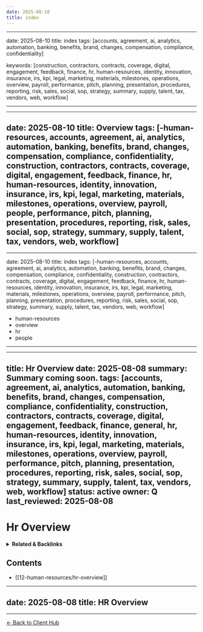 ```yaml
---
date: 2025-08-10
title: index
---
```

---
date: 2025-08-10
title: index
tags: [accounts, agreement, ai, analytics, automation, banking, benefits, brand, changes, compensation, compliance, confidentiality]

keywords: [construction, contractors, contracts, coverage, digital, engagement, feedback, finance, hr, human-resources, identity, innovation, insurance, irs, kpi, legal, marketing, materials, milestones, operations, overview, payroll, performance, pitch, planning, presentation, procedures, reporting, risk, sales, social, sop, strategy, summary, supply, talent, tax, vendors, web, workflow]

---
---
date: 2025-08-10
title: Overview
tags: [-human-resources, accounts, agreement, ai, analytics, automation, banking, benefits, brand, changes, compensation, compliance, confidentiality, construction, contractors, contracts, coverage, digital, engagement, feedback, finance, hr, human-resources, identity, innovation, insurance, irs, kpi, legal, marketing, materials, milestones, operations, overview, payroll, people, performance, pitch, planning, presentation, procedures, reporting, risk, sales, social, sop, strategy, summary, supply, talent, tax, vendors, web, workflow]
---
---
date: 2025-08-10
title: index
tags: [-human-resources, accounts, agreement, ai, analytics, automation, banking, benefits, brand, changes, compensation, compliance, confidentiality, construction, contractors, contracts, coverage, digital, engagement, feedback, finance, hr, human-resources, identity, innovation, insurance, irs, kpi, legal, marketing, materials, milestones, operations, overview, payroll, performance, pitch, planning, presentation, procedures, reporting, risk, sales, social, sop, strategy, summary, supply, talent, tax, vendors, web, workflow]
  - human-resources
  - overview
  - hr
  - people
---
---
title: Hr Overview
date: 2025-08-08
summary: Summary coming soon.
tags: [accounts, agreement, ai, analytics, automation, banking, benefits, brand, changes, compensation, compliance, confidentiality, construction, contractors, contracts, coverage, digital, engagement, feedback, finance, general, hr, human-resources, identity, innovation, insurance, irs, kpi, legal, marketing, materials, milestones, operations, overview, payroll, performance, pitch, planning, presentation, procedures, reporting, risk, sales, social, sop, strategy, summary, supply, talent, tax, vendors, web, workflow]
status: active
owner: Q
last_reviewed: 2025-08-08
---
# Hr Overview

<!-- RELATED:START -->

<details>
<summary><strong>Related & Backlinks</strong></summary>

- [[01-scope/A-Your-Details]]
- [[01-scope/B-QiSuiteTM-Overview]]
- [[01-scope/C-Scope-of-Services]]
- [[01-scope/D-What-I-Do]]
- [[01-scope/E-What-I-DON-T-Do]]
- [[01-scope/F-What-I-Expect-From-You]]
- [[01-scope/G-KPIs-Goals]]
- [[02-investment/A-Investment-Payment-Terms]]
- [[02-investment/B-ROI-Payment-Projection-Example]]
- [[03-roadmap-strategies-faqs/A-Roadmap]]
- [[03-roadmap-strategies-faqs/B-Strategies]]
- [[03-roadmap-strategies-faqs/C-FAQs]]
- [[05-agreement/A. Agreement Sections]]
- [[07-financials/A-Assets/assets]]
- [[07-financials/B-Banks/banking]]
- [[07-financials/C-Contractors/payroll-contractors]]
- [[07-financials/D-Liability/loans-n-credit]]
- [[07-financials/E-Expenses/expenses]]
- [[07-financials/F-Entity-Docs/entity-docs]]
- [[07-financials/I-Insurance/insurance]]
- [[07-financials/O-Others/other-deductions]]
- [[07-financials/R-Reports/reports]]
- [[07-financials/T-Taxes/taxes]]
- [[08-marketing/A-Brand-Assets/logos-and-assets]]
- [[08-marketing/B-Sales-Materials/sales-materials]]
- [[08-marketing/D-Decks/brochures-and-decks]]
- [[08-marketing/E-Testimonials/testimonials]]
- [[08-marketing/F-Websites/website-and-socials]]
- [[08-marketing/marketing-overview]]
- [[09-operations/A-Sops/sample-sop]]
- [[09-operations/A-Sops/standard-ops]]
- [[09-operations/C-Vendors/vendors-list]]
- [[09-operations/operations-overview]]
- [[10-technology/A-Architecture/cfo-os-technical-architecture]]
- [[10-technology/B-Development/integrations]]
- [[10-technology/B-Development/web-deployment-readme]]
- [[10-technology/C-Chatbot/chatbot-readme]]
- [[10-technology/D-Docs/client-installation-guide]]
- [[10-technology/D-Docs/deployment-checklist]]
- [[10-technology/D-Docs/licenses-and-keys]]
- [[10-technology/E-Tech-Stack/technology]]
- [[10-technology/E-Tech-Stack/tools-stack]]
- [[11-legal-compliance/legal-compliance]]
- [[12-human-resources/hr-overview]]
- [[12-human-resources/policies-and-handbooks]]
- [[12-human-resources/team-directory]]
- [[13-engagements/0803-proposed/readme]]
- [[13-engagements/engagements]]
- [[14-analytics/A-Work Summaries/2025-08-09-BuiltByRays Launch Day Work Log & ROI Final]]
- [[99-archives/archives-overview]]
- [[.]]

</details>

<!-- RELATED:END -->

<!-- AUTO-TOC:START -->

## Contents
- [[12-human-resources/hr-overview]]

<!-- AUTO-TOC:END -->

---
date: 2025-08-08
title: HR Overview
---

---
[← Back to Client Hub](https://www.builtbyrays.com/Client-Vault/portal)
